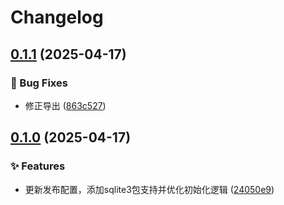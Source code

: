 # Changelog

## [0.1.1](https://github.com/KarinJS/esmify/compare/sqlite3-v0.1.0...sqlite3-v0.1.1) (2025-04-17)


### 🐛 Bug Fixes

* 修正导出 ([863c527](https://github.com/KarinJS/esmify/commit/863c5277ce43452de4f98214b9d25df28ea121b6))

## [0.1.0](https://github.com/KarinJS/esmify/compare/sqlite3-v0.0.1...sqlite3-v0.1.0) (2025-04-17)


### ✨ Features

* 更新发布配置，添加sqlite3包支持并优化初始化逻辑 ([24050e9](https://github.com/KarinJS/esmify/commit/24050e9ebc2e002d3849a0af4baff86c1b6e2113))
